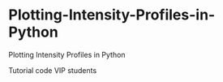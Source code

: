 # Plotting-Intensity-Profiles-in-Python
Plotting Intensity Profiles in Python


Tutorial code VIP students
